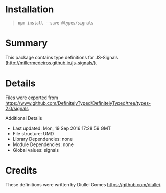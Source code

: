 # Installation
> `npm install --save @types/signals`

# Summary
This package contains type definitions for JS-Signals (http://millermedeiros.github.io/js-signals/).

# Details
Files were exported from https://www.github.com/DefinitelyTyped/DefinitelyTyped/tree/types-2.0/signals

Additional Details
 * Last updated: Mon, 19 Sep 2016 17:28:59 GMT
 * File structure: UMD
 * Library Dependencies: none
 * Module Dependencies: none
 * Global values: signals

# Credits
These definitions were written by Diullei Gomes <https://github.com/diullei>.
